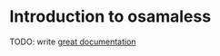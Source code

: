 # Introduction to osamaless

TODO: write [great documentation](http://jacobian.org/writing/what-to-write/)
